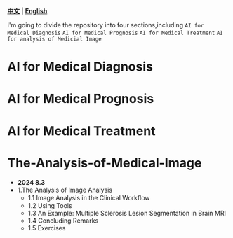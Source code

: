 [**中文**](./README.md) | [**English**](./README_EN.md)

I'm going to divide the repository into four sections,including `AI for Medical Diagnosis` 
`AI for Medical Prognosis` `AI for Medical Treatment` `AI for analysis of Medicial Image`

# AI for Medical Diagnosis
# AI for Medical Prognosis
# AI for Medical Treatment
# The-Analysis-of-Medical-Image

- **2024 8.3**
- 1.The Analysis of Image Analysis 
  - 1.1 Image Analysis in the Clinical Workﬂow
  - 1.2 Using Tools 
  - 1.3 An Example: Multiple Sclerosis Lesion Segmentation in Brain MRI 
  - 1.4 Concluding Remarks
  - 1.5 Exercises 
